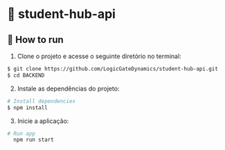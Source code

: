 # 🧠 student-hub-api


## 🚀 How to run


1. Clone o projeto e acesse o seguinte diretório no terminal:

```bash
$ git clone https://github.com/LogicGateDynamics/student-hub-api.git
$ cd BACKEND
```

2. Instale as dependências do projeto:

```bash
# Install dependencies
$ npm install
```

3. Inicie a aplicação:

```bash
# Run app
  npm run start
```

